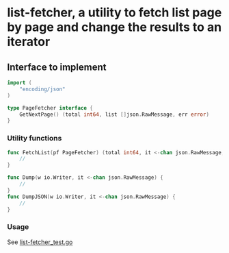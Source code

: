 # list-fetcher, a utility to fetch list page by page and change the results to an iterator

## Interface to implement

```go
import (
	"encoding/json"
)

type PageFetcher interface {
	GetNextPage() (total int64, list []json.RawMessage, err error)
}
```

### Utility functions

```go
func FetchList(pf PageFetcher) (total int64, it <-chan json.RawMessage, err error) {
    //
}

func Dump(w io.Writer, it <-chan json.RawMessage) {
    //
}
func DumpJSON(w io.Writer, it <-chan json.RawMessage) {
    //
}
```

### Usage

See [list-fetcher_test.go](list-fetcher_test.go)
